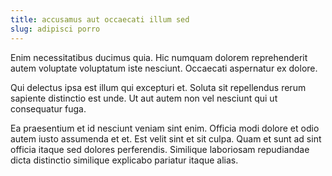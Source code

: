 ```yaml
---
title: accusamus aut occaecati illum sed
slug: adipisci porro
---
```


Enim necessitatibus ducimus quia. Hic numquam dolorem reprehenderit autem voluptate voluptatum iste nesciunt. Occaecati aspernatur ex dolore.

Qui delectus ipsa est illum qui excepturi et. Soluta sit repellendus rerum sapiente distinctio est unde. Ut aut autem non vel nesciunt qui ut consequatur fuga.

Ea praesentium et id nesciunt veniam sint enim. Officia modi dolore et odio autem iusto assumenda et et. Est velit sint et sit culpa. Quam et sunt ad sint officia itaque sed dolores perferendis. Similique laboriosam repudiandae dicta distinctio similique explicabo pariatur itaque alias.
